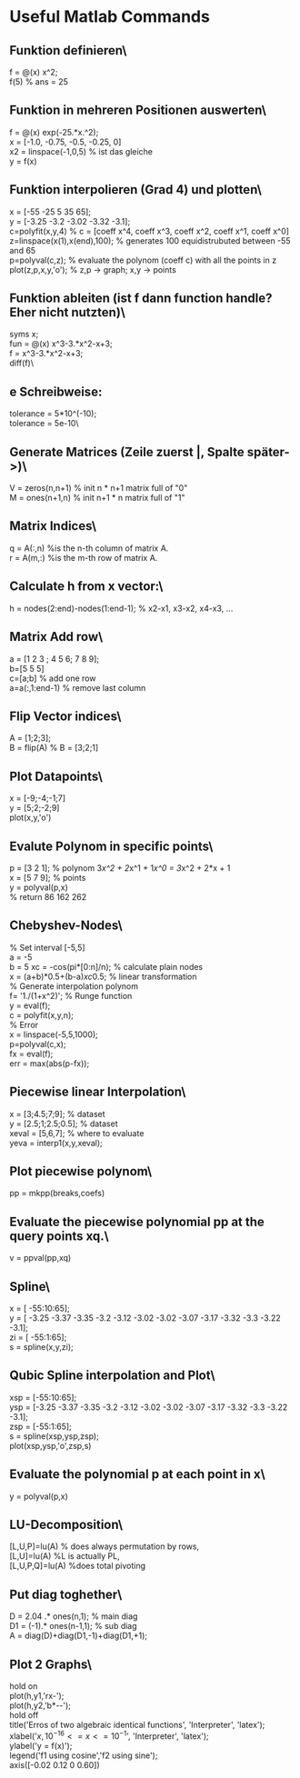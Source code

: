 # Useful Matlab Commands

## Funktion definieren\
f = @(x) x^2;\
f(5) % ans = 25

## Funktion in mehreren Positionen auswerten\
f = @(x) exp(-25.*x.^2);\
x = [-1.0, -0.75, -0.5, -0.25, 0]\
x2 = linspace(-1,0,5) % ist das gleiche\
y = f(x)

## Funktion interpolieren (Grad 4) und plotten\
x = [-55 -25 5 35 65];\
y = [-3.25 -3.2 -3.02 -3.32 -3.1];\
c=polyfit(x,y,4) 			% c = [coeff x^4, coeff x^3, coeff x^2, coeff x^1, coeff x^0]\
z=linspace(x(1),x(end),100); 		% generates 100 equidistrubuted between -55 and 65\
p=polyval(c,z); 			% evaluate the polynom (coeff c) with all the points in z\
plot(z,p,x,y,'o'); 			% z,p -> graph; x,y -> points

## Funktion ableiten (ist f dann function handle? Eher nicht nutzten)\
syms x;\
fun = @(x) x^3-3.*x^2-x+3;\
f = x^3-3.*x^2-x+3;\
diff(f)\

## e Schreibweise:
tolerance = 5*10^(-10);\
tolerance = 5e-10\

## Generate Matrices (Zeile zuerst |, Spalte später->)\
V = zeros(n,n+1) % init n * n+1 matrix full of "0"\
M = ones(n+1,n)  % init n+1 * n matrix full of "1"

## Matrix Indices\
q = A(:,n) %is the n-th column of matrix A.\
r = A(m,:) %is the m-th row of matrix A.

## Calculate h from x vector:\
h = nodes(2:end)-nodes(1:end-1); % x2-x1, x3-x2, x4-x3, ...

## Matrix Add row\
a = [1 2 3 ; 4 5 6; 7 8 9];\
b=[5 5 5]\
c=[a;b] % add one row\
a=a(:,1:end-1) % remove last column

## Flip Vector indices\
A = [1;2;3];\
B = flip(A) % B = [3;2;1]

## Plot Datapoints\
x = [-9;-4;-1;7]\
y = [5;2;-2;9]\
plot(x,y,'o')

## Evalute Polynom in specific points\
p = [3 2 1]; % polynom 3*x^2 + 2*x^1 + 1*x^0 = 3*x^2 + 2*x + 1\
x = [5 7 9]; % points\
y = polyval(p,x)\
% return 86   162   262

## Chebyshev-Nodes\
% Set interval [-5,5]\
a = -5\
b = 5
xc = -cos(pi*[0:n]/n); % calculate plain nodes\
x = (a+b)*0.5+(b-a)*xc*0.5; % linear transformation\
% Generate interpolation polynom\
f= '1./(1+x^2)'; % Runge function\
y = eval(f);\
c = polyfit(x,y,n);\
% Error\
x = linspace(-5,5,1000);\
p=polyval(c,x);\
fx = eval(f);\
err = max(abs(p-fx));

## Piecewise linear Interpolation\
x = [3;4.5;7;9];    % dataset\
y = [2.5;1;2.5;0.5];    % dataset\
xeval = [5,6,7]; % where to evaluate\
yeva = interp1(x,y,xeval);

## Plot piecewise polynom\
pp = mkpp(breaks,coefs)

## Evaluate the piecewise polynomial pp at the query points xq.\
v = ppval(pp,xq)

## Spline\
x = [ -55:10:65];\
y = [ -3.25 -3.37 -3.35 -3.2 -3.12 -3.02 -3.02 -3.07 -3.17 -3.32 -3.3 -3.22 -3.1];\
zi = [ -55:1:65];\
s = spline(x,y,zi);

## Qubic Spline interpolation and Plot\
xsp = [-55:10:65];\
ysp = [-3.25 -3.37 -3.35 -3.2 -3.12 -3.02 -3.02 -3.07 -3.17 -3.32 -3.3 -3.22 -3.1];\
zsp = [-55:1:65];\
s = spline(xsp,ysp,zsp);\
plot(xsp,ysp,'o',zsp,s)

## Evaluate the polynomial p at each point in x\
y = polyval(p,x)

## LU-Decomposition\
[L,U,P]=lu(A) % does always permutation by rows,\
[L,U]=lu(A) %L is actually PL,\
[L,U,P,Q]=lu(A) %does total pivoting

## Put diag toghether\
D = 2.04 .* ones(n,1); % main diag\
D1 = (-1).* ones(n-1,1); % sub diag\
A = diag(D)+diag(D1,-1)+diag(D1,+1);

## Plot 2 Graphs\
hold on\
plot(h,y1,'rx-');\
plot(h,y2,'b*--');\
hold off\
title('Erros of two algebraic identical functions', 'Interpreter', 'latex');\
xlabel('$x, 10^{-16}<=x<=10^{-1}$', 'Interpreter', 'latex');\
ylabel('y = f(x)');\
legend('f1 using cosine','f2 using sine');\
axis([-0.02 0.12 0 0.60])
